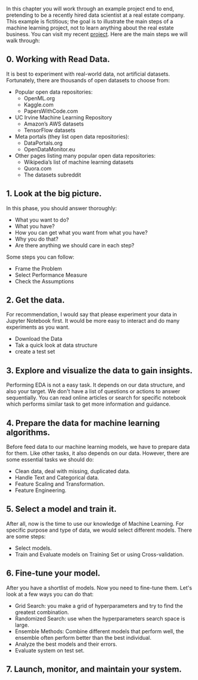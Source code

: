 In this chapter you will work through an example project end to end,
pretending to be a recently hired data scientist at a real estate company. This
example is fictitious; the goal is to illustrate the main steps of a machine
learning project, not to learn anything about the real estate business. You can visit my recent [project](https://github.com/nminhquang380/austock-price-predict). Here are
the main steps we will walk through:

## 0. Working with Read Data.
    
It is best to experiment with real-world data, not artificial datasets. Fortunately, there are thousands of open datasets to choose from:
- Popular open data repositories:
    - OpenML.org
    - Kaggle.com
    - PapersWithCode.com
- UC Irvine Machine Learning Repository
  - Amazon’s AWS datasets
  - TensorFlow datasets
- Meta portals (they list open data repositories):
  - DataPortals.org
  - OpenDataMonitor.eu
- Other pages listing many popular open data repositories:
  - Wikipedia’s list of machine learning datasets
  - Quora.com
  - The datasets subreddit
## 1. Look at the big picture.
In this phase, you should answer thoroughly:
- What you want to do?
- What you have?
- How you can get what you want from what you have?
- Why you do that?
- Are there anything we should care in each step?

Some steps you can follow:
- Frame the Problem
- Select Performance Measure
- Check the Assumptions
## 2. Get the data.
For recommendation, I would say that please experiment your data in Jupyter Notebook first. It would be more easy to interact and do many experiments as you want.
- Download the Data
- Tak a quick look at data structure
- create a test set
## 3. Explore and visualize the data to gain insights.
Performing EDA is not a easy task. It depends on our data structure, and also your target. We don't have a list of questions or actions to answer sequentially. You can read online articles or search for specific notebook which performs similar task to get more information and guidance.
## 4. Prepare the data for machine learning algorithms.
Before feed data to our machine learning models, we have to prepare data for them. Like other tasks, it also depends on our data. However, there are some essential tasks we should do:
- Clean data, deal with missing, duplicated data.
- Handle Text and Categorical data.
- Feature Scaling and Transformation.
- Feature Engineering.
## 5. Select a model and train it.
After all, now is the time to use our knowledge of Machine Learning. For specific purpose and type of data, we would select different models. There are some steps:
- Select models.
- Train and Evaluate models on Training Set or using Cross-validation.
## 6. Fine-tune your model.
After you have a shortlist of models. Now you need to fine-tune them. Let's look at a few ways you can do that:
- Grid Search: you make a grid of hyperparameters and try to find the greatest combination.
- Randomized Search: use when the hyperparameters search space is large.
- Ensemble Methods: Combine different models that perform well, the ensemble often perform better than the best individual.
- Analyze the best models and their errors.
- Evaluate system on test set.
## 7. Launch, monitor, and maintain your system.